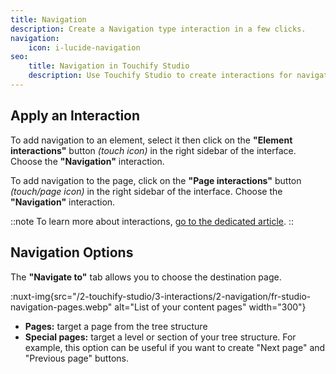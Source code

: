 ```yaml
---
title: Navigation
description: Create a Navigation type interaction in a few clicks.
navigation:
    icon: i-lucide-navigation
seo:
    title: Navigation in Touchify Studio
    description: Use Touchify Studio to create interactions for navigating between different sections of your content.
---
```


## Apply an Interaction

To add navigation to an element, select it then click on the **"Element interactions"** button *(touch icon)* in the right sidebar of the interface. Choose the **"Navigation"** interaction.

To add navigation to the page, click on the **"Page interactions"** button *(touch/page icon)* in the right sidebar of the interface. Choose the **"Navigation"** interaction.

::note
To learn more about interactions, [go to the dedicated article](introduction).
::

## Navigation Options

The **"Navigate to"** tab allows you to choose the destination page.

:nuxt-img{src="/2-touchify-studio/3-interactions/2-navigation/fr-studio-navigation-pages.webp" alt="List of your content pages" width="300"}

- **Pages:** target a page from the tree structure
- **Special pages:** target a level or section of your tree structure. For example, this option can be useful if you want to create "Next page" and "Previous page" buttons.
